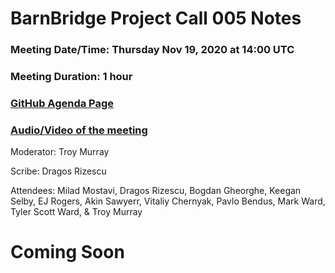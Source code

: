 # BarnBridge Project Call 005 Notes

### Meeting Date/Time: Thursday Nov 19, 2020 at 14:00 UTC
### Meeting Duration: 1 hour
### [GitHub Agenda Page](https://github.com/BarnBridge/BarnBridge-PM/issues/7)
### [Audio/Video of the meeting]()

Moderator: Troy Murray

Scribe: Dragos Rizescu

Attendees: Milad Mostavi, Dragos Rizescu, Bogdan Gheorghe, Keegan Selby, EJ Rogers, Akin Sawyerr, Vitaliy Chernyak, Pavlo Bendus, Mark Ward, Tyler Scott Ward, & Troy Murray

# Coming Soon
